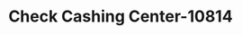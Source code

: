 ---
f_zip-code: 91710
f_state-code: CA
title: Check Cashing Center-10814
f_phone: 909-591-9241
f_city-only: Chino
f_address: 12417 Central Avenue # B Chino
f_location-unique-id: '10814'
slug: check-cashing-center-10814
updated-on: '2024-05-30T13:46:58.046Z'
created-on: '2024-05-30T13:36:59.803Z'
published-on: '2024-05-30T13:54:32.469Z'
f_city-state: cms/city/chino-ca.md
f_company: cms/company/check-cashing-center.md
f_state: cms/state/california.md
layout: '[payday-loan].html'
tags: payday-loan
---